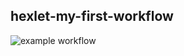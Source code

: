 ## hexlet-my-first-workflow

![example workflow](https://github.com/dmitrymon/hexlet-my-first-workflow/actions/workflows/hello-world.yml/badge.svg)
